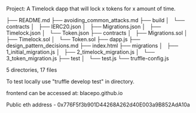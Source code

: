 Project: A Timelock dapp that will lock x tokens for x amount of time.


├── README.md
├── avoiding_common_attacks.md
├── build
│   └── contracts
│       ├── IERC20.json
│       ├── Migrations.json
│       ├── Timelock.json
│       └── Token.json
├── contracts
│   ├── Migrations.sol
│   ├── Timelock.sol
│   └── Token.sol
├── dapp.js
├── design_pattern_decisions.md
├── index.html
├── migrations
│   ├── 1_initial_migration.js
│   ├── 2_timelock_migration.js
│   └── 3_token_migration.js
├── test
│   └── test.js
└── truffle-config.js

5 directories, 17 files



To test locally use "truffle develop test" in directory.

frontend can be accessed at: blacepo.github.io

Public eth address - 0x776F5f3b901D44268A262d40E003a9B852AdA10a
